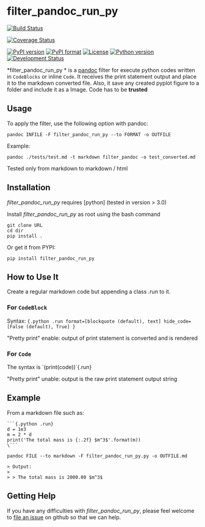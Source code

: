 # filter_pandoc_run_py 

[![Build Status](https://img.shields.io/travis/caiofcm/filter_pandoc_run_py/master.svg)](https://travis-ci.org/caiofcm/filter_pandoc_run_py/branches)
<!-- [![Coveralls](https://img.shields.io/coveralls/github/chdemko/pandoc-latex-fontsize/master.svg)](https://coveralls.io/github/chdegitmko/pandoc-latex-fontsize?branch=master) -->
[![Coverage Status](https://coveralls.io/repos/github/caiofcm/filter_pandoc_run_py/badge.svg?branch=master)](https://coveralls.io/github/caiofcm/filter_pandoc_run_py?branch=master)
<!-- [![Scrutinizer](https://img.shields.io/scrutinizer/g/chdemko/pandoc-latex-fontsize.svg)](https://scrutinizer-ci.com/g/chdemko/pandoc-latex-fontsize/) -->
[![PyPI version](https://img.shields.io/pypi/v/filter_pandoc_run_py.svg)](https://pypi.org/project/filter_pandoc_run_py/)
[![PyPI format](https://img.shields.io/pypi/format/filter_pandoc_run_py.svg)](https://pypi.org/project/filter_pandoc_run_py/)
[![License](https://img.shields.io/pypi/l/filter_pandoc_run_py.svg)](https://raw.githubusercontent.com/caiofcm/filter_pandoc_run_py/master/LICENSE)
[![Python version](https://img.shields.io/pypi/pyversions/filter_pandoc_run_py.svg)](https://pypi.org/project/filter_pandoc_run_py/)
[![Development Status](https://img.shields.io/pypi/status/filter_pandoc_run_py.svg)](https://pypi.org/project/filter_pandoc_run_py/)

*filter_pandoc_run_py * is a [pandoc] filter for execute python codes written in `CodeBlocks` or inline `Code`. It receives the print statement output and place it to the markdown converted file. Also, it save any created pyplot figure to a folder and include it as a Image. Code has to be **trusted**

[pandoc]: http://pandoc.org/

<!-- https://github.com/chdemko/pandoc-latex-fontsize as reference -->

## Usage

To apply the filter, use the following option with pandoc:

	pandoc INFILE -F filter_pandoc_run_py --to FORMAT -o OUTFILE

Example:

	pandoc ./tests/test.md -t markdown filter_pandoc -o test_converted.md

Tested only from markdown to markdown / html

## Installation

*filter_pandoc_run_py* requires [python] (tested in version > 3.0)

Install *filter_pandoc_run_py* as root using the bash command

	git clone URL
	cd dir
	pip install .

Or get it from PYPI:

	pip install filter_pandoc_run_py


## How to Use It

Create a regular markdown code but appending a class .run to it.

### For `CodeBlock`

Syntax: `{.python .run format=[blockquote (default), text] hide_code=[False (default), True] }`

"Pretty print" enable: output of print statement is converted and is rendered

### For `Code`

The syntax is \`(print(code))\`\{.run\}

"Pretty print" unable: output is the raw print statement output string

## Example

From a markdown file such as:

```
```{.python .run}
d = 1e3
m = 2 * d
print('The total mass is {:.2f} $m^3$'.format(m))
\```
```

`pandoc FILE --to markdown -F filter_pandoc_run_py.py -o OUTFILE.md`

```{.markdown}
> Output:
>
> > The total mass is 2000.00 $m^3$
```

## Getting Help

If you have any difficulties with *filter_pandoc_run_py*, please feel welcome to [file an issue] on github so that we can help.

[file an issue]: https://github.com/




